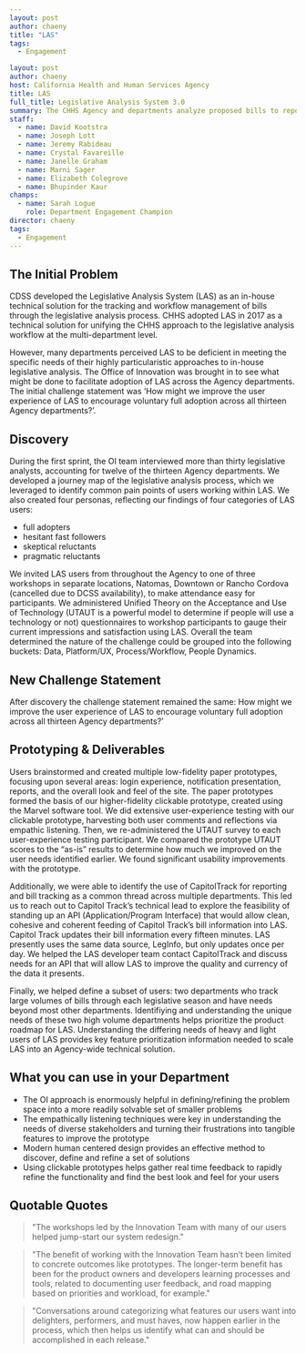 ```yaml
---
layout: post
author: chaeny
title: "LAS"
tags:
  - Engagement

layout: post
author: chaeny
host: California Health and Human Services Agency
title: LAS
full_title: Legislative Analysis System 3.0
summary: The CHHS Agency and departments analyze proposed bills to report on any impact the bills have on government services. Agency wanted a single system to review and approve the analysis workflows. The current solution is a home grown solutions provided by DSS technology department following sound agile processes. OI worked with Agency to establish a product management process so that the most important features for users get prioritized.
staff:
  - name: David Kootstra
  - name: Joseph Lott
  - name: Jeremy Rabideau
  - name: Crystal Favareille
  - name: Janelle Graham
  - name: Marni Sager
  - name: Elizabeth Colegrove
  - name: Bhupinder Kaur
champs:
  - name: Sarah Logue
    role: Department Engagement Champion
director: chaeny
tags:
  - Engagement
---
```


## The Initial Problem

CDSS developed the Legislative Analysis System (LAS) as an in-house technical solution for the tracking and workflow management of bills through the legislative analysis process. CHHS adopted LAS in 2017 as a technical solution for unifying the CHHS approach to the legislative analysis workflow at the multi-department level.

However, many departments perceived LAS to be deficient in meeting the specific needs of their highly particularistic approaches to in-house legislative analysis. The Office of Innovation was brought in to see what might be done to facilitate adoption of LAS across the Agency departments. The initial challenge statement was ‘How might we improve the user experience of LAS to encourage voluntary full adoption across all thirteen Agency departments?’.

## Discovery

During the first sprint, the OI team interviewed more than thirty legislative analysts, accounting for twelve of the thirteen Agency departments. We developed a journey map of the legislative analysis process, which we leveraged to identify common pain points of users working within LAS. We also created four personas, reflecting our findings of four categories of LAS users:

* full adopters
* hesitant fast followers
* skeptical reluctants
* pragmatic reluctants

We invited LAS users from throughout the Agency to one of three workshops in separate locations, Natomas, Downtown or Rancho Cordova (cancelled due to DCSS availability), to make attendance easy for participants. We administered Unified Theory on the Acceptance and Use of Technology (UTAUT is a powerful model to determine if people will use a technology or not) questionnaires to workshop participants to gauge their current impressions and satisfaction using LAS. Overall the team determined the nature of the challenge could be grouped into the following buckets: Data, Platform/UX, Process/Workflow, People Dynamics.

## New Challenge Statement

After discovery the challenge statement remained the same: How might we improve the user experience of LAS to encourage voluntary full adoption across all thirteen Agency departments?’

## Prototyping & Deliverables

Users brainstormed and created multiple low-fidelity paper prototypes, focusing upon several areas: login experience, notification presentation, reports, and the overall look and feel of the site. The paper prototypes formed the basis of our higher-fidelity clickable prototype, created using the Marvel software tool. We did extensive user-experience testing with our clickable prototype, harvesting both user comments and reflections via empathic listening. Then, we re-administered the UTAUT survey to each user-experience testing participant. We compared the prototype UTAUT scores to the “as-is” results to determine how much we improved on the user needs identified earlier. We found significant usability improvements with the prototype.

Additionally, we were able to identify the use of CapitolTrack for reporting and bill tracking as a common thread across multiple departments. This led us to reach out to Capitol Track’s technical lead to explore the feasibility of standing up an API (Application/Program Interface) that would allow clean, cohesive and coherent feeding of Capitol Track’s bill information into LAS. Capitol Track updates their bill information every fifteen minutes. LAS presently uses the same data source, LegInfo, but only updates once per day. We helped the LAS developer team contact CapitolTrack and discuss needs for an API  that will allow LAS to improve the quality and currency of the data it presents. 

Finally, we helped define a subset of users: two departments who track large volumes of bills through each legislative season and have needs beyond most other departments.  Identifiying and understanding the unique needs of these  two high volume departments helps prioritize the product roadmap for LAS.  Understanding the differing needs of heavy and light users of LAS provides key feature prioritization information needed to scale LAS into an Agency-wide technical solution.

## What you can use in your Department

* The OI approach is enormously helpful in defining/refining the problem space into a more readily solvable set of smaller problems
* The empathically listening techniques were key in understanding the needs of diverse stakeholders and turning their frustrations into tangible features to improve the prototype
* Modern human centered design provides an effective method to discover, define and refine a set of solutions
* Using clickable prototypes helps gather real time feedback to rapidly refine the functionality and find the best look and feel for your users

## Quotable Quotes

> "The workshops led by the Innovation Team with many of our users helped jump-start our system redesign."

> "The benefit of working with the Innovation Team hasn’t been limited to concrete outcomes like prototypes.  The longer-term benefit has been for the product owners and developers learning processes and tools, related to documenting user feedback, and road mapping based on priorities and workload, for example."

> "Conversations around categorizing what features our users want into delighters, performers, and must haves, now happen earlier in the process, which then helps us identify what can and should be accomplished in each release."
